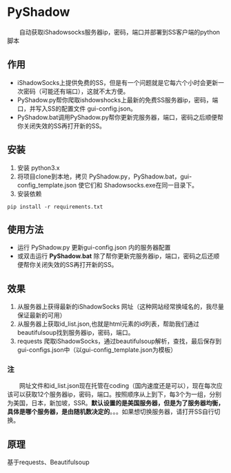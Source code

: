 # PyShadow 
　　自动获取iShadowsocks服务器ip，密码，端口并部署到SS客户端的python脚本
## 作用
- iShadowSocks上提供免费的SS，但是有一个问题就是它每六个小时会更新一次密码（可能还有端口），这就不太方便。
- PyShadow.py帮你爬取ishdowshocks上最新的免费SS服务器ip，密码，端口，并写入SS的配置文件 gui-config.json。
- PyShadow.bat调用PyShadow.py帮你更新完服务器，端口，密码之后顺便帮你关闭失效的SS再打开新的SS。

## 安装 
1. 安装 python3.x
2. 将项目clone到本地，拷贝 PyShadow.py，PyShadow.bat，gui-config_template.json 使它们和 Shadowsocks.exe在同一目录下。
3. 安装依赖
```
pip install -r requirements.txt
```
## 使用方法
- 运行 PyShadow.py 更新gui-config.json 内的服务器配置
- 或双击运行 **PyShadow.bat** 除了帮你更新完服务器ip，端口，密码之后还顺便帮你关闭失效的SS再打开新的SS。

## 效果
1. 从服务器上获得最新的iShadowSocks 网址（这种网站经常换域名的，我尽量保证最新的可用）
2. 从服务器上获取id_list.json,也就是html元素的id列表，帮助我们通过beautifulsoup找到服务器ip，密码，端口。
3. requests 爬取iShadowSocks，通过beautifulsoup解析，查找，最后保存到gui-configs.json中（以gui-config_template.json为模板）
### 注
　　网址文件和id_list.json现在托管在coding（国内速度还是可以），现在每次应该可以获取12个服务器ip，密码，端口。按照顺序从上到下，每3个为一组，分别为美国，日本，新加坡，SSR。**默认设置的是美国服务器，但是为了服务器均衡，具体是哪个服务器，是由随机数决定的**。。。如果想切换服务器，请打开SS自行切换。

## 原理
基于requests、Beautifulsoup